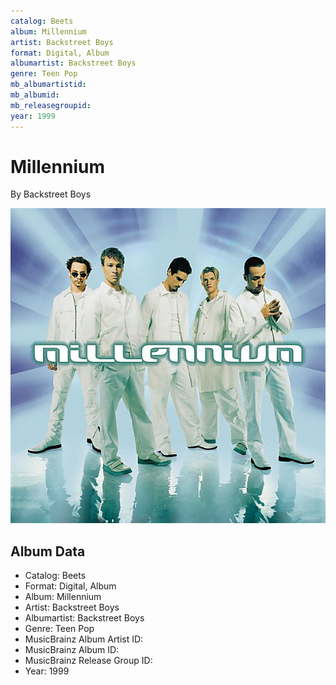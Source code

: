 ```yaml
---
catalog: Beets
album: Millennium
artist: Backstreet Boys
format: Digital, Album
albumartist: Backstreet Boys
genre: Teen Pop
mb_albumartistid: 
mb_albumid: 
mb_releasegroupid: 
year: 1999
---
```


# Millennium

By Backstreet Boys

![](../../assets/beetscovers/Backstreet_Boys-Millennium.jpg)

## Album Data

- Catalog: Beets
- Format: Digital, Album
- Album: Millennium
- Artist: Backstreet Boys
- Albumartist: Backstreet Boys
- Genre: Teen Pop
- MusicBrainz Album Artist ID: 
- MusicBrainz Album ID: 
- MusicBrainz Release Group ID: 
- Year: 1999

